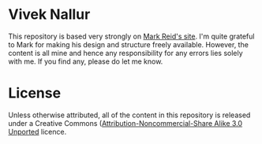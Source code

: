 Vivek Nallur
==============

This repository is based very strongly on [Mark Reid's site](http://mark.reid.name/). I'm quite grateful to Mark for making his design and structure freely available.
However, the content is all mine and hence any responsibility for any errors lies solely with me. If you find any, please do let me know.

License
=======

Unless otherwise attributed, all of the content in this repository is released under a Creative Commons ([Attribution-Noncommercial-Share Alike 3.0 Unported](http://creativecommons.org/licenses/by-nc-sa/3.0/) licence.

